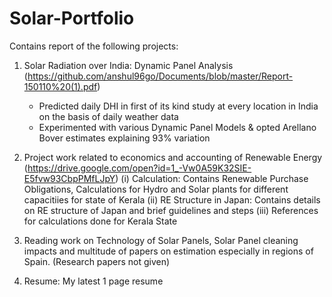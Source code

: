 # Solar-Portfolio

Contains report of the following projects:
1. Solar Radiation over India: Dynamic Panel Analysis
   (https://github.com/anshul96go/Documents/blob/master/Report-150110%20(1).pdf)
   * Predicted daily DHI in first of its kind study at every location in India on the basis of daily weather data
   * Experimented with various Dynamic Panel Models & opted Arellano Bover estimates explaining 93% variation
   
2. Project work related to economics and accounting of Renewable Energy 
   (https://drive.google.com/open?id=1_-Vw0A59K32SIE-E5fvw93CbpPMfLJpY)
    (i)   Calculation: Contains Renewable Purchase Obligations, Calculations for Hydro and Solar plants for different capacitiies for state of Kerala
    (ii)  RE Structure in Japan: Contains details on RE structure of Japan and brief guidelines and steps
    (iii) References for calculations done for Kerala State
  
3. Reading work on Technology of Solar Panels, Solar Panel cleaning impacts and multitude of papers on estimation especially in regions of Spain. 
   (Research papers not given)

4. Resume: My latest 1 page resume
